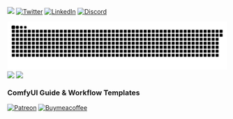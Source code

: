 ![](https://komarev.com/ghpvc/?username=ecjojo&style=for-the-badge&color=green&abbreviated=true)
[![Twitter][twitter-shield]][twitter-url] 
[![LinkedIn][linkedin-shield]][linkedin-url]
[![Discord][discord-shield]][discord-url] 
 
<picture>
  <source media="(prefers-color-scheme: dark)" srcset="https://raw.githubusercontent.com/ecjojo/ecjojo/output/github-contribution-grid-snake-dark.svg">
  <source media="(prefers-color-scheme: light)" srcset="https://raw.githubusercontent.com/ecjojo/ecjojo/output/github-contribution-grid-snake.svg">
  <img alt="github contribution grid snake animation" src="https://raw.githubusercontent.com/ecjojo/ecjojo/output/github-contribution-grid-snake.svg">
</picture>

<div>
  <img align="center" src="https://github-readme-stats.vercel.app/api?username=ecjojo&show_icons=true&theme=dark&include_all_commits=true&count_private=true&hide=issues"/>
  <img align="center" height="170" src="https://github-readme-stats.vercel.app/api/top-langs/?username=ecjojo&layout=compact&langs_count=16&theme=dark"/>
</div>

### ComfyUI Guide & Workflow Templates
[![Patreon][patreon-shield]][patreon-url] 
[![Buymeacoffee][buymeacoffee-shield]][buymeacoffee-url] 


[patreon-shield]: https://img.shields.io/badge/-Patreon-black.svg?style=for-the-badge&logo=patreon&colorB=555
[patreon-url]: https://www.patreon.com/ecjojo
[buymeacoffee-shield]: https://img.shields.io/badge/-Buymeacoffee-black.svg?style=for-the-badge&logo=buymeacoffee&colorB=555
[buymeacoffee-url]: https://www.buymeacoffee.com/ecjojo
[discord-shield]: https://img.shields.io/badge/-Discord-black.svg?style=for-the-badge&logo=discord&colorB=555
[discord-url]: https://discord.gg/qxQMyjkcqE
[twitter-shield]: https://img.shields.io/badge/-Twitter-black.svg?style=for-the-badge&logo=twitter&colorB=555
[twitter-url]: https://twitter.com/ecjojo_ai
[linkedin-shield]: https://img.shields.io/badge/-LinkedIn-%230077B5?style=for-the-badge&logo=linkedin&logoColor=white
[linkedin-url]: https://www.linkedin.com/in/ec-j-0095a952/


